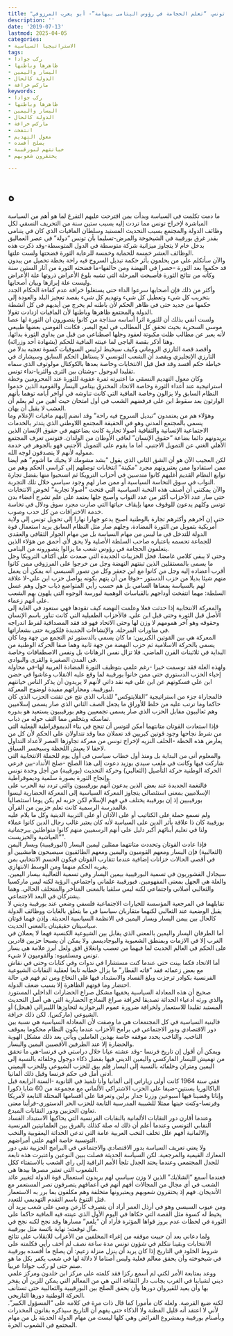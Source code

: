 ```yaml
---
title: "مأزق تونس، “تعلم الحجامة في رؤوس اليتامى ببهامة”- أبو يعرب المرزوقي"
description: ''
date: '2019-07-13'
lastmod: 2025-04-05
categories:
- الاستراتيجيا السياسية
tags:
- ركب جوادا
- ظاهرها وباطنها
- اليسار واليمين
- الدولة كالحال
- ماركس خرافة
keywords:
- ركب جوادا
- ظاهرها وباطنها
- اليسار واليمين
- الدولة كالحال
- ماركس خرافة
- انتفخت
- معول التهديم
- يصلح أفسده
- خيانتهم لبورقيبة
- يحتقرون شعوبهم

---
```

# **ه**

ما دمت تكلمت في السياسة وبدأت بمن اقترحت عليهم التفرغ لما هو أهم من السياسة المباشرة لإخراج تونس مما تردت إليه بسبب ستين سنة من التحريف النسقي لكل وظائف الدولة والمجتمع بسبب التحديث المستبد وسلطان المافيات الذي كان في يتنامى بقدر غرق بورقيبة في الشيخوخة والمرض-تسليما بأن تونس “دولة” في عصر العماليق بدخل خام لا يتجاوز ميزانية شركة متوسطة في الدول المتوسطة-وقد ذكرت هذه الوظائف العشر خمسة للحماية وخمسة للرعاية الثورة فضحتها ولست علتها.  
والآن سأتكلم على من يحلمون بأثر حكمة تبديل السروج فيه راحة بخطة تحميل من يبدون قد حكموا بعد الثورة -حصرا في النهضة ومن حالفها-ما فضحته الثورة من آثار الستين سنة وكأنه من نتائج الثورة فأصبحت المرحلة التي تشبه بلوغ الأعراض ذروتها علة الأعراض وليست علة إبرازها وبيان أصحابها.  
وأكثر من ذلك فإن أصحابها سرعوا الداء حتى يستغلوا خرافة عدم كفاءة الحكام الجدد بتخريب كل شيء وتعطيل كل شيء وتهديم كل شيء بقصد تعجيز البلد والعودة إلى حكمها من جديد حتى في ظاهر الحكم لأن باطنه لم يخرج من أيديهم في كل أنشطة الدولة والمجتمع ظاهرها وباطنها لأن المافيات ازدادت تغولا.  
ولست أنفي بذلك أن للثورة اثرا أساسه سذاجة من كانوا يتصورون ان الثورة لها عصا موسى السحرية بحيث تحقق كل المطالب في لمح البصر. فكانت الفوضى بعضها طبيعي لأنه يعبر عن مطالب ظلت مكبوتة لعقود وجلها اصطناعي من قبل من يداوي الثورة بدائها. وهنا أذكر بقصة الباجي لما عينته المافية للحكم (بشهادة أحد وزرائه).  
وأقصد قصة التارزي الروماني وكيف سيخيط لرئيس السوفيات كسوة تعجبه بدلا من التارزي الإنجليزي ويقصد أن الشعب التونسي لا يستاهل الحكم السابق وسيشارك في خياطة حكم أفسد وقد فعل قبل الانتخابات وخاصة بعدها بالكوكتال مولوتوف الذي سماه تقليدا لدوجول -وشتان بين الثرى والثريا-نداء تونس.  
وكان معول التهديم النسقي ما اعتبرته ثمرة عفوية للثورة عند المحرومين وخطة استراتيجية عند أعداء الثورة وخاصة الاتحاد المخترق بيتامى اليسار والقومية الذين خدموا النظام السابق ولا يزالون وخاصة المافية التي كانت تناوشه في أواخر أيامه توهما بأنهم الوارثون بعد سقوط ابن علي فرفضهم الشعب في أول امتحان حيث أهين من لم يعلم أن العشب لا يقبل أن يهان.  
وهؤلاء هم من يعتمدون “تبديل السروح فيه راحة” وقد انضم إليهم مافيات الإعلام وما يسمى بالمجتمع المدني وهو في الحقيقة المجتمع اللاوطني الذي يتدثر بالخدمات الاجتماعية الإنسانية والثقافية أصولا تجارية كانت بضاعتهم في حقوق الإنسان الذين يريدونهم دائما بضاعة “حقوق الإنسان” لعاقي الأوطان من الولدان. فتونس تعرف المجتمع الأهلي الغني عن التمويل الاجنبي. أما ما يقوم على التمويل الأجنبي فهو بالجوهر في خدمة مموليه لأنهم لا يتصدقون لوجه الله.  
لكن العجيب الآن هو أن الشق الثاني الذي يقول “بشد مشومك لا يجيك ما أشوم” هم أيضا ممن استفادوا ممن يعتبرونهم مجرد “مكينة” انتخابات توصلهم إلى كراسي الحكم وهم من توابع النظام القديم أغلبهم كانوا مندسين في أحزاب الترويكا ثم انسحبوا منها بفضل تجارة النواب في سوق النخاسة السياسية أو ممن صار لهم وجود سياسي خلال تلك التجربة.  
والآن يمكنني أن أصنف هذه النخبة السياسية التي فتحت “أصولا تجارية” لخوض الانتخابات حتى صار عدد الأحزاب أكثر من عدد النواب وأصبح جلها يعتمد على علم تشرح أعضاء بدن تونس وكلهم يدعون للوقوف معها بإيقاف حياتها التي صارت مجرد سوق ودلال في نخاسة خدمة الاختراقات من كل حدب وصوب.  
حتى إن آخرهم وأكثرهم تجارة بالوطنية أصبح يدعو جهارا نهارا إلى تحويل تونس إلى ولاية أمريكية بتمويل من الثورة المضادة. وجلهم صار مثل النظام السابق يريد استعمال قوة الدولة للتدخل في ما ليس من مهام السياسة بل من مهام الحوار الثقافي والعقدي للجماعة تحسمه باعتباره صاحب السلطة الأصلية ولا يحق لأي أحمق من هؤلاء الذين يتعلمون الحجامة في رؤوس شعب ما يزالوا يتصورونه من اليتامى.  
وحتى لا يبقى كلامي غامضا. فجل الحزيبات الجديدة التي صعدت على أكتاف الترويكا وجل ما يسمى بالمستقلين الذين تبنتهم النهضة وجل من خرجوا على المرزوقي ممن كانوا أقرب أعضاده إليه وجل من كانوا مع ابن جعفر وكل من تصور السبسي أنه يمكن أن يعمل منهم شيئا بديلا من حزب الدستور -خوفا من أن يتهم بكونه يواصل حزب ابن علي-لا علاقة لهم بالسياسة بمعناها السامي بل هم حسب رأيي المتواضع ذباب حول وهم عسل السلطة: مهما انتفخت أوداجهم بالقياسات الوهمية لبورسة الوجوه التي يلهون بهم الشعب على أنهم زعماء.  
والمعركة الانتخابية إذا حدثت فعلا وعلمت النهضة كيف تقودها فهي ستعود في الغاية إلى الأصل قبل الثورة وحتى قبل ابن علي. فالأحزاب الطفيلية التي كانت تناور باسم الإنسان وحقوقه وهو آخر همومهم لا وزن لها وحتى الاتحاد فهو قد فقد المصداقية لفرط اندراجه في مناورات المرحلة. والإنشاءات الجديدة فلكورية حتى بشعاراتها.  
المعركة هي بين القوتين الكبريين: ما كان يسمى بالدستور ثم التجمع من جهة وما كان يسمى بالحركة الاسلامية ثم حزب النهضة من جهة ثانية وهما صفا الحركة الوطنية من البداية في ثلاثينات القرن الماضي. فلا تزال نفس الرهانات بل ونفس الاصطفافات وخاصة في المدن الصغيرة والقرى والبوادي.  
ولهذه العلة فقد توسمت خيرا -رغم علمي بتوظيف الثورة المضادة العربية لها-في محاولة إحياء الحزب الدستوري حتى ممن خانوا بورقيبة لما وقع عليه الانقلاب وعاشوا في حضن ابن علي فسكوتهم عن ابن على فيه نقد ذاتي لأنهم لا يريدون أن يذكر الناس خيانتهم لبورقيبة. ومجاراتهم مفيدة لوضوح المعركة.  
فالمجاراة جزء من استراتيجية “الفلايتوكس” للذباب الذي نتج عن تفتت الحزب الذي كان حاكما وما ترتب عليه من خلط للأوراق ما يجعل الصف الثاني الذي صار يسمى إسلاميين وهم ثعالبيون مقابل الحزب الذي صار يسمى تجمعيين وهم بورقيبيون يستعيد هو بدوره تماسكه ويتخلص مما التف حوله من ذباب.  
فإذا استعادت القوتان متانتهما أمكن لتونس أن تنجح في بناء الديموقراطية الفعلية التي من شرط نجاحها وجود قوتين كبريين قد تعملان معا وقد تتداولان على الحكم لأن كل من يعارض هذه الخطة -الحلف النزيه لإخراج تونس من معركة تجاوزها العصر لأعداد التداول لاحقا لا يعيش اللحظة وسيخسر السباق.  
والمعلوم أني من البداية بل ومنذ أول خطاب سياسي في أول يوم للحملة الانتخابية التي شاركت فيها وكانت في ملعب سيدي بوزيد دعوت إلى هذا الصلح -صلح الأنداد-بين فرعي الحركة الوطنية حركة التأصيل (الثعالبي) وحركة التحديث (بورقيبة) من أجل وحدة تونس وإنجاح الثورة بصورة سلمية وديموقراطية.  
فالنغمة الجديدة عند بعض الذين يدعون أنهم بورقيبيون والتي تردد نية الحرب على الإسلاميين بمعنى استئصالي يتجاوز المعركة السياسية إلى المعركة الحضارية ليسوا بورقيبيين إذ إن بورقيبة يختلف في فهم الإسلام لكن حزبه لم يكن يوما استئصاليا فالمدرسة الرسمية كانت تعلم حزبين من القرآن.  
ولم نسمع حملة على الكتاتيب أو على الآذان أو على التربية الدينية وكل ما يلام عليه بورقيبة كان ذا علاقة بأثر الدين على السياسة لأنه كان يعتبر غالب رجال الدين كانوا عملاء ولنا في تعليم أبنائهم أكبر دليل على أنهم الرسميين منهم كانوا متواطئين ببرجماتية “العياشية والخبزيست”.  
فإذا عادت القوتان وتحددت متانتهما ممثلين ليمين اليسار (البورقيبية) ويسار اليمن (الثعالبية) فإن اليسار ومعهم القوميون واليمين ومعهم الطائفيون سيصبحون هامشيين أو في أقصى الحالات خزانات إضافية عندما تتقارب القوتان فيكون الحسم الانتخابي بمن يغريه الحكم منهما ومن الوسط الانتهازي.  
سيجادل القشوريون في تسمية البورقيبية بيمين اليسار وفي تسمية الثعالبية بيسار اليمين. والعلة هي الجهل بمعنى المفهومين. فبورقيبة علماني واجتماعي الرؤية لكنه ليس ماركسيا والثعالبي أصلاني واجتماعي لكنه ليس سلفيا بالمعنى المتأخر والمتخلف الحالي. وهما يشتركان في البعد الاجتماعي.  
تقابلهما في المرجعية المؤسسة للخيارات الاجتماعية فلسفي وضعي عند بورقيبة وديني لا يقبل الوضعية عند الثعالبي لكنهما متقاربان سياسيا في ما يتعلق بالغايات ووظائف الدولة كالحال بين ييمن اليسار ويسار اليمين في الانظمة السياسية الحديثة. وإذن فهما قوتان سياسيتان حقيقيتان بالمعنى الحديث.  
أما الطرفان اليسار واليمين بالمعنى الذي يقابل بين الشيوعية الكنسية فهما لا يعملان في الغرب إلا في الازمات وبمنطق الشعبوية والبوجاديسم. ولا يمكن أن يصبحا حزبين قادرين على الحكم في العالم الحديث لما فيهما من تعصب وانغلاق افق ولعل أبرز علامة هي يسار تونس ومسلفيوه: والقوميون لا شيء.  
أما الاتحاد فكما بينت حتى عندما كنت مستشارا في ندوات وفي كتابات وحتى في نقاش مع بعض زعمائه فقد “فاته القطار” ما يزال خطابه تابعا لعقلية النقابات الشيوعية الفرنسية بكوادر ترجزت وبلغ الفساد والاستبداد فيها غلى النخاع ومن ثم فهم في حالة احتضار وما قوتهم الظاهرة إلا بسبب ضعف الدولة.  
صحيح أن هذه المعادلة السياسية يخفيها مشكل صراع الحضارات الداخلي المستورد والذي ورثه أدعياء الحداثة تصديقا لخرافة صراع النماذج الحضارية التي هي أصل التحديث المستبد تقليدا للاستعمار ولخرافة ضرورة عموم البرجوازية لتجاوزها الليبرالي (هيجل) أو الشيوعي (ماركس). لكن ذلك خرافة.  
فالبنية السياسية في كل المجتمعات هي ما وصفت لأن المعادلة السياسية هي نسبة بين دور الاقتصادي ودور الاجتماعي في برامج الأحزاب عندما يكون النظام محكوما بموقف الناخب. والناخب يحدد موقفه خاصة بهذين العاملين ويأتي بعد ذلك مشكل الهوية والحضارة إلا عند الطرفين الأقصيين اليمين واليسار.  
ويمكن أن أقول إن تاريخ فرنسا -وقد عشته عيانا خلال دراستي في فرنسا-هي ما تحقق من تهميش لليسار الماركسي واليمين الديني فيها بفضل ذكاء دوجول وخلفائه بالنسبة إلى اليمين ومتران وخلفائه بالنسبة إلى اليسار فلم يبق للحزب الشيوعي وللحزب اليميني أدنى أمل في حكم فرنسا وقبل ذلك ألمانيا.  
ففي سنة 1964 كانت أولى زياراتي إلى ألمانيا وأنا تلميذ في الثانوية -السنة الرابعة قبل الباكالوريا بسنتين-ضيفا على الحزب الاشتراكي الألماني مع مجموعة من 60 شابا ذكورا وإناثا وقضينا فيها أسبوعين وزرنا جدار برلين وتعرفنا على أقسامها المحتلة التابعة لأمريكا وفرنسا-وكنت حينها ممثلا للشبيبة المدرسية التابعة للحزب الحر الدستوري-فرأينا معنى تعاون الحزبين ودور النقابات المبدع.  
وعندما أقارن دور النقابات الألمانية بالنقابات الفرنسية التي يحاكيها الاستبداد الفساد النقابي التونسي وعندما أعلم أن ذلك له صلة كذلك بالفرق بين العلمانيتين الفرنسية والالمانية أفهم علل تخلف النخب العربية عامة التي تدعي الحداثة اليعقوبية والنخب التونسية خاصة أفهم علتي أمراضهم.  
ولا يعني تعريف السياسة بدور الاقتصادي والاجتماعي في البرامج الحزبية نفي دور المعارك القيمية والمرجعية. لكن السياسة الحديثة فصلت ببين النوعين واعتبرت هذه تابعة للجدل المجتمعي وعندما يحتد الجدل تلجأ الأمم الراقية إلى راي الشعب بالاستفتاء ككل الشعوب التي تعتبر مصرها بيدها هي.  
فعندما أسمع “الشلايك” الذين لا وزن سياسي لهم يريدون استعمال قوة الدولة لتغيير عائد الشعب في أي مجال من المجالات أفهم أنهم في أعماقهم يتصرفون تصر المستعمر مع الأنديجان. فهم إذ يحتقرون شعوبهم ويعتبرونها متخلفة وهم مكلفون بما برر به الاستعمار قتل التنوع باسم التقدم التهديمي للتعدد.  
ومن عيوب السبسي وهو في أرذل العمر أراد أن يتصرف كأرعن وصي على شعب يريد أن يخيط له كسوة مثل القصة التي حكاها في اليوم الأول الذي عينته فيه المافية حاكما على الثورة في لحظات عدم بروز قواها المؤثرة فأراد أن “يلغم” مسارها وقد نجح لكنه نجح في مآل توقعته: نهاية بائسة مثل بورقيبة.  
ولما دعاني بعد أن حييت موقفه من إغراء المخلفين من الأعراب للانقلاب على نتائج الانتخابات وبقينا نتكلم في شؤون تونس مدة ساعة نصف لم أخف رأيي فكلمته على شروط الخلود في التاريخ إذا كان يريد أن ينزل منزلة زعيم: أن يصلح ما أفسده بورقيبة في شيخوخته وأن يحقق معالم فعلية وليس أصناما لا دلالة لها في شعب يكفر بكل ما هو صنم حتى لو ركب جوادا عربيا.  
ووعد بمتابعة الأمر لكني لم أسمع ركزا فقد كلمته على مركز ابن خلدون ومركز علمي ديني لشبابنا في الغرب بجانب دار الثقافة التي هي من المعالم التي يمكن للزين أن يفخر بها وأن يعيد للقيروان دورها وأن يحقق الصلح بين البورقيبية والثعالبية حتى تستأنف الحركة الوطنية دورها التاريخي.  
لكنه ضيع الفرصة. ولعله كان مأمورا كما قال ذات مرة في كلامه على “المسؤول الكبير”. لأني لا اعتقد أنه قليل الفطنة ولا الذكاء حتى يفهم أن التاريخ سيذكره بقانون المخدرات وبأصنام بورقيبة وبمشروع الفرائض وهي كلها ليست من مهام الدولة الحديثة بل من مهام المجتمع في الشعوب الحرة.

###
